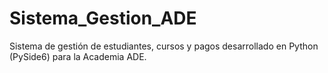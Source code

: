 # Sistema_Gestion_ADE
Sistema de gestión de estudiantes, cursos y pagos desarrollado en Python (PySide6) para la Academia ADE.
